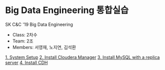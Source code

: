 # Big Data Engineering 통합실습
SK C&amp;C '19 Big Data Engineering

* Class: 2차수
* Team: 2조
* Members: 서영재, 노지연, 김석환

[1. System Setup](01_SystemSetup.md)
[2. Install Cloudera Manager](02_SystemSetup.md)
[3. Install MySQL with a replica server](03_InstallMySQLReplicaServer.md)
[4. Install CDH](04_InstallCDH.md)
